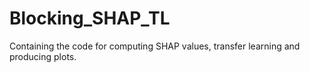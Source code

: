 # Blocking_SHAP_TL
Containing the code for computing SHAP values, transfer learning and producing plots.
